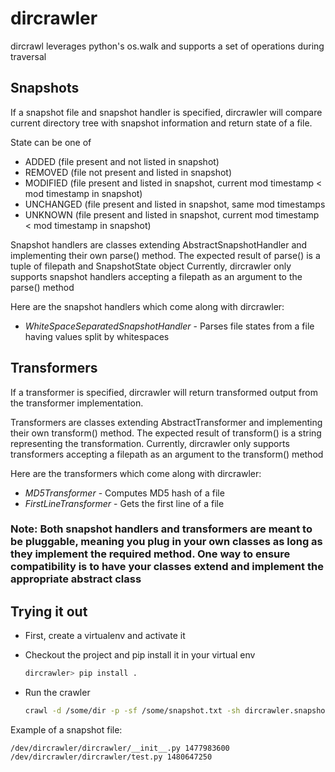 # dircrawler
dircrawl leverages python's os.walk and supports a set of operations during traversal

## Snapshots
If a snapshot file and snapshot handler is specified, dircrawler will compare current directory tree
with snapshot information and return state of a file.

State can be one of
- ADDED (file present and not listed in snapshot)
- REMOVED (file not present and listed in snapshot)
- MODIFIED (file present and listed in snapshot, current mod timestamp < mod timestamp in snapshot)
- UNCHANGED (file present and listed in snapshot, same mod timestamps
- UNKNOWN (file present and listed in snapshot, current mod timestamp < mod timestamp in snapshot)

Snapshot handlers are classes extending AbstractSnapshotHandler and implementing their own parse()
method. The expected result of parse() is a tuple of filepath and SnapshotState object
Currently, dircrawler only supports snapshot handlers accepting a filepath as an argument to
the parse() method

Here are the snapshot handlers which come along with dircrawler:
- *WhiteSpaceSeparatedSnapshotHandler* - Parses file states from a file having values split by whitespaces


## Transformers
If a transformer is specified, dircrawler will return transformed output from the transformer
implementation.

Transformers are classes extending AbstractTransformer and implementing their own transform() method.
The expected result of transform() is a string representing the transformation.
Currently, dircrawler only supports transformers accepting a filepath as an argument to
the transform() method

Here are the transformers which come along with dircrawler:
- *MD5Transformer* - Computes MD5 hash of a file
- *FirstLineTransformer* - Gets the first line of a file

### Note: Both snapshot handlers and transformers are meant to be pluggable, meaning you plug in your own classes as long as they implement the required method. One way to ensure compatibility is to have your classes extend and implement the appropriate abstract class

## Trying it out
- First, create a virtualenv and activate it
- Checkout the project and pip install it in your virtual env

    ```bash
    dircrawler> pip install .
    ```
- Run the crawler

    ```bash
    crawl -d /some/dir -p -sf /some/snapshot.txt -sh dircrawler.snapshot_handlers.WhiteSpaceSeparatedSnapshotHandler -t dircrawler.transformers.FirstLineTransformer
    ```
    
Example of a snapshot file:
```
/dev/dircrawler/dircrawler/__init__.py 1477983600
/dev/dircrawler/dircrawler/test.py 1480647250
```
